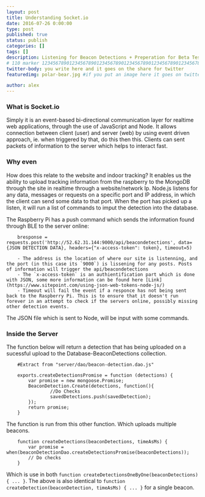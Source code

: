 ```yaml
---
layout: post
title: Understanding Socket.io
date: 2016-07-26 0:00:00
type: post
published: true
status: publish
categories: []
tags: []
description: Listening for Beacon Detections + Preperation for Beta Test
# 110 marker 1234567890123456789012345678901234567890123456789012345678901234567890123456789012345678901234567890123456789
twitter-body: you write here and it goes on the share for twitter
featuredimg: polar-bear.jpg #if you put an image here it goes on twitter too

author: alex
---
```


### What is Socket.io

Simply it is an event-based bi-directional communication layer for realtime web applications, through the use of JavaScript and Node. It allows connection between client (user) and server (web) by using event driven approach, ie. when triggered by that, do this then this. Clients can sent packets of information to the server which helps to interact fast.

### Why even

How does this relate to the website and indoor tracking? It enables us the ability to upload tracking information from the raspberry to the MongoDB through the site in realtime through a website/network Ip. Node.js listens for any data, messages or requests on a specific port and IP address, in which the client can send some data to that port. When the port has picked up a listen, it will run a list of commands to imput the detection into the database.

The Raspberry Pi has a push command which sends the information found through BLE to the server online:

        bresponse = requests.post('http://52.62.31.144:9000/api/beacondetections', data={JSON DETECTION DATA}, headers={"x-access-token": token}, timeout=5)
        
        - The address is the location of where our site is listenning, and the port (in this case its `9000`) is lissening for any posts. Posts of information will trigger the api/beacondetections
        - The `x-access-token` is an authientification part which is done with JSON, some more information can be found here [Link](https://www.sitepoint.com/using-json-web-tokens-node-js/)
        - Timeout will fail the event if a responce has not being sent back to the Raspberry Pi. This is to ensure that it doesn't run forever in an attempt to check if the servers online, possibly missing other detection events.

The JSON file which is sent to Node, will be input with some commands.

### Inside the Server

The function below will return a detection that has being uploaded on a sucessful upload to the Database-BeaconDetections collection.

        #Extract from "server/dao/beacon-detection.dao.js"
        
        exports.createDetectionsPromise = function (detections) {
            var promise = new mongoose.Promise;
            BeaconDetection.Create(detections, function(){ 
                    //Do Checks
                    savedDetections.push(savedDetection);
            });
            return promise;
        }

The function is run from this other function. Which uploads multiple beacons.

        function createDetections(beaconDetections, timeAsMs) {
            var promise = when(beaconDetectionDao.createDetectionsPromise(beaconDetections));
            // Do checks
        }

Which is use in both `function createDetectionsOneByOne(beaconDetections) { ... }`. The above is also identical to `function createDetection(beaconDetection, timeAsMs) { ... }` for a single beacon.

